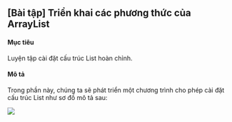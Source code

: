 ## [Bài tập] Triển khai các phương thức của ArrayList
#### Mục tiêu
Luyện tập cài đặt cấu trúc List hoàn chỉnh.

#### Mô tả
Trong phần này, chúng ta sẽ phát triển một chương trình cho phép cài đặt cấu trúc List như sơ đồ mô tả sau:

<img src=https://james.codegym.vn/pluginfile.php/31792/mod_assign/intro/Screen%20Shot%202020-04-17%20at%206.02.40%20PM.png>
